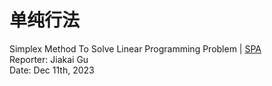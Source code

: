 # 单纯行法

<span px-2 py-1 rounded text-gray-300>
    Simplex Method To Solve Linear Programming Problem | <a href="https://simplex-method.gxmzuai.top" target="_blank">SPA</a>
</span>

<div abs-br mb-20 mr-15 flex gap-2 text-sm text-left>
    Reporter: Jiakai Gu <br />
    Date: Dec 11th, 2023 <br />
</div>